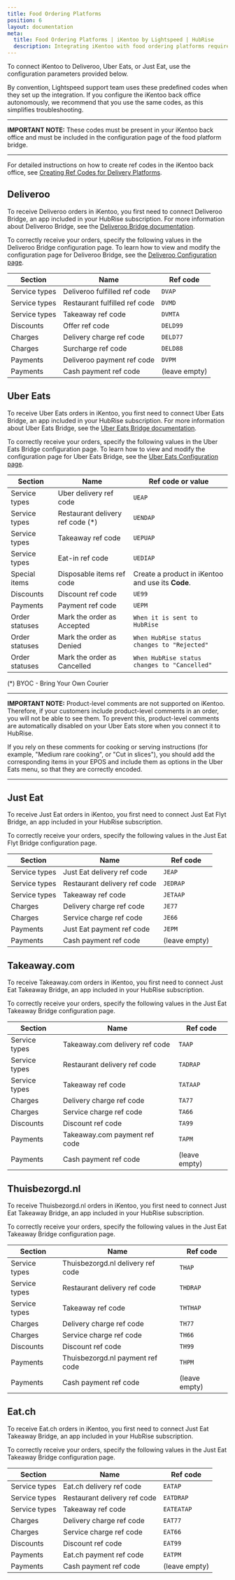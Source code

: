 ```yaml
---
title: Food Ordering Platforms
position: 6
layout: documentation
meta:
  title: Food Ordering Platforms | iKentoo by Lightspeed | HubRise
  description: Integrating iKentoo with food ordering platforms requires you to specify particular ref codes in the configuration page of the delivery platform bridge.
---
```


To connect iKentoo to Deliveroo, Uber Eats, or Just Eat, use the configuration parameters provided below.

By convention, Lightspeed support team uses these predefined codes when they set up the integration. If you configure the iKentoo back office autonomously, we recommend that you use the same codes, as this simplifies troubleshooting.

---

**IMPORTANT NOTE:** These codes must be present in your iKentoo back office and must be included in the configuration page of the food platform bridge.

---

For detailed instructions on how to create ref codes in the iKentoo back office, see [Creating Ref Codes for Delivery Platforms](/apps/ikentoo-lightspeed/map-ref-codes/#creating-ref-codes-for-delivery-platforms).

## Deliveroo

To receive Deliveroo orders in iKentoo, you first need to connect Deliveroo Bridge, an app included in your HubRise subscription. For more information about Deliveroo Bridge, see the [Deliveroo Bridge documentation](/apps/deliveroo).

To correctly receive your orders, specify the following values in the Deliveroo Bridge configuration page. To learn how to view and modify the configuration page for Deliveroo Bridge, see the [Deliveroo Configuration page](/apps/deliveroo/configuration).

| Section       | Name                          | Ref code      |
| ------------- | ----------------------------- | ------------- |
| Service types | Deliveroo fulfilled ref code  | `DVAP`        |
| Service types | Restaurant fulfilled ref code | `DVMD`        |
| Service types | Takeaway ref code             | `DVMTA`       |
| Discounts     | Offer ref code                | `DELD99`      |
| Charges       | Delivery charge ref code      | `DELD77`      |
| Charges       | Surcharge ref code            | `DELD88`      |
| Payments      | Deliveroo payment ref code    | `DVPM`        |
| Payments      | Cash payment ref code         | (leave empty) |

## Uber Eats

To receive Uber Eats orders in iKentoo, you first need to connect Uber Eats Bridge, an app included in your HubRise subscription. For more information about Uber Eats Bridge, see the [Uber Eats Bridge documentation](/apps/uber-eats).

To correctly receive your orders, specify the following values in the Uber Eats Bridge configuration page. To learn how to view and modify the configuration page for Uber Eats Bridge, see the [Uber Eats Configuration page](/apps/uber-eats/configuration).

| Section        | Name                              | Ref code or value                                 |
| -------------- | --------------------------------- | ------------------------------------------------- |
| Service types  | Uber delivery ref code            | `UEAP`                                            |
| Service types  | Restaurant delivery ref code (\*) | `UENDAP`                                          |
| Service types  | Takeaway ref code                 | `UEPUAP`                                          |
| Service types  | Eat-in ref code                   | `UEDIAP`                                          |
| Special items  | Disposable items ref code         | Create a product in iKentoo and use its **Code**. |
| Discounts      | Discount ref code                 | `UE99`                                            |
| Payments       | Payment ref code                  | `UEPM`                                            |
| Order statuses | Mark the order as Accepted        | `When it is sent to HubRise`                      |
| Order statuses | Mark the order as Denied          | `When HubRise status changes to "Rejected"`       |
| Order statuses | Mark the order as Cancelled       | `When HubRise status changes to "Cancelled"`      |

(\*) BYOC - Bring Your Own Courier

---

**IMPORTANT NOTE:** Product-level comments are not supported on iKentoo. Therefore, if your customers include product-level comments in an order, you will not be able to see them. To prevent this, product-level comments are automatically disabled on your Uber Eats store when you connect it to HubRise.

If you rely on these comments for cooking or serving instructions (for example, "Medium rare cooking", or "Cut in slices"), you should add the corresponding items in your EPOS and include them as options in the Uber Eats menu, so that they are correctly encoded.

---

## Just Eat

To receive Just Eat orders in iKentoo, you first need to connect Just Eat Flyt Bridge, an app included in your HubRise subscription.

To correctly receive your orders, specify the following values in the Just Eat Flyt Bridge configuration page.

| Section       | Name                         | Ref code      |
| ------------- | ---------------------------- | ------------- |
| Service types | Just Eat delivery ref code   | `JEAP`        |
| Service types | Restaurant delivery ref code | `JEDRAP`      |
| Service types | Takeaway ref code            | `JETAAP`      |
| Charges       | Delivery charge ref code     | `JE77`        |
| Charges       | Service charge ref code      | `JE66`        |
| Payments      | Just Eat payment ref code    | `JEPM`        |
| Payments      | Cash payment ref code        | (leave empty) |

## Takeaway.com

To receive Takeaway.com orders in iKentoo, you first need to connect Just Eat Takeaway Bridge, an app included in your HubRise subscription.

To correctly receive your orders, specify the following values in the Just Eat Takeaway Bridge configuration page.

| Section       | Name                           | Ref code      |
| ------------- | ------------------------------ | ------------- |
| Service types | Takeaway.com delivery ref code | `TAAP`        |
| Service types | Restaurant delivery ref code   | `TADRAP`      |
| Service types | Takeaway ref code              | `TATAAP`      |
| Charges       | Delivery charge ref code       | `TA77`        |
| Charges       | Service charge ref code        | `TA66`        |
| Discounts     | Discount ref code              | `TA99`        |
| Payments      | Takeaway.com payment ref code  | `TAPM`        |
| Payments      | Cash payment ref code          | (leave empty) |

## Thuisbezorgd.nl

To receive Thuisbezorgd.nl orders in iKentoo, you first need to connect Just Eat Takeaway Bridge, an app included in your HubRise subscription.

To correctly receive your orders, specify the following values in the Just Eat Takeaway Bridge configuration page.

| Section       | Name                              | Ref code      |
| ------------- | --------------------------------- | ------------- |
| Service types | Thuisbezorgd.nl delivery ref code | `THAP`        |
| Service types | Restaurant delivery ref code      | `THDRAP`      |
| Service types | Takeaway ref code                 | `THTHAP`      |
| Charges       | Delivery charge ref code          | `TH77`        |
| Charges       | Service charge ref code           | `TH66`        |
| Discounts     | Discount ref code                 | `TH99`        |
| Payments      | Thuisbezorgd.nl payment ref code  | `THPM`        |
| Payments      | Cash payment ref code             | (leave empty) |

## Eat.ch

To receive Eat.ch orders in iKentoo, you first need to connect Just Eat Takeaway Bridge, an app included in your HubRise subscription.

To correctly receive your orders, specify the following values in the Just Eat Takeaway Bridge configuration page.

| Section       | Name                         | Ref code      |
| ------------- | ---------------------------- | ------------- |
| Service types | Eat.ch delivery ref code     | `EATAP`       |
| Service types | Restaurant delivery ref code | `EATDRAP`     |
| Service types | Takeaway ref code            | `EATEATAP`    |
| Charges       | Delivery charge ref code     | `EAT77`       |
| Charges       | Service charge ref code      | `EAT66`       |
| Discounts     | Discount ref code            | `EAT99`       |
| Payments      | Eat.ch payment ref code      | `EATPM`       |
| Payments      | Cash payment ref code        | (leave empty) |
